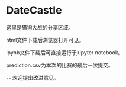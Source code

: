 # DateCastle

这里是猫狗大战的分享区域。

html文件下载后浏览器打开可见。

ipynb文件下载后可直接运行于jupyter notebook。

prediction.csv为本次的比赛的最后一次提交。

--
欢迎提出改进意见。

